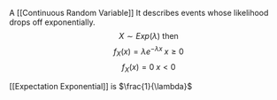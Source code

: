 A [[Continuous Random Variable]]
It describes events whose likelihood drops off exponentially.
$$X\sim Exp(\lambda) \text{ then }$$
$$f_X(x)=\lambda e^{-\lambda x}\; x\geqslant 0$$
$$f_X(x) = 0\; x<0$$

[[Expectation Exponential]] is $\frac{1}{\lambda}$